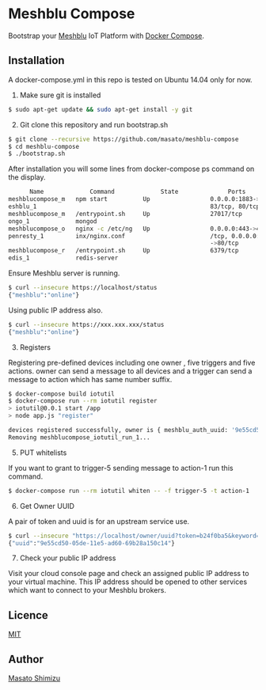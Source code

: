# Meshblu Compose

Bootstrap your [Meshblu](https://github.com/octoblu/meshblu/) IoT Platform with [Docker Compose](https://github.com/docker/compose). 

## Installation

A docker-compose.yml in this repo is tested on Ubuntu 14.04 only for now.

1. Make sure git is installed

```sh
$ sudo apt-get update && sudo apt-get install -y git
```

2. Git clone this repository and run bootstrap.sh

```sh
$ git clone --recursive https://github.com/masato/meshblu-compose
$ cd meshblu-compose
$ ./bootstrap.sh
```

After installation you will some lines from docker-compose ps command on the display.

```sh
      Name             Command             State              Ports
meshblucompose_m   npm start          Up                 0.0.0.0:1883->18
eshblu_1                                                 83/tcp, 80/tcp
meshblucompose_m   /entrypoint.sh     Up                 27017/tcp
ongo_1             mongod
meshblucompose_o   nginx -c /etc/ng   Up                 0.0.0.0:443->443
penresty_1         inx/nginx.conf                        /tcp, 0.0.0.0:80
                                                         ->80/tcp
meshblucompose_r   /entrypoint.sh     Up                 6379/tcp
edis_1             redis-server
```

Ensure Meshblu server is running.

```sh
$ curl --insecure https://localhost/status
{"meshblu":"online"}
```

Using public IP address also.

```sh
$ curl --insecure https://xxx.xxx.xxx/status
{"meshblu":"online"}
```

3. Registers

Registering pre-defined devices including one owner , five triggers and five actions. owner can send a message to all devices and a trigger can send a message to action which has same number suffix.

```sh
$ docker-compose build iotutil
$ docker-compose run --rm iotutil register
> iotutil@0.0.1 start /app
> node app.js "register"

devices registered successfully, owner is { meshblu_auth_uuid: '9e55cd50-05de-11e5-ad60-69b28a150c14', meshblu_auth_token: 'b24f0ba5' }
Removing meshblucompose_iotutil_run_1...
```

5. PUT whitelists

If you want to grant to trigger-5 sending message to action-1 run this command.

```sh
$ docker-compose run --rm iotutil whiten -- -f trigger-5 -t action-1
```

6. Get Owner UUID

A pair of token and uuid is for an upstream service use.

```sh
$ curl --insecure "https://localhost/owner/uuid?token=b24f0ba5&keyword=owner"
{"uuid":"9e55cd50-05de-11e5-ad60-69b28a150c14"}
```

7. Check your public IP address

Visit your cloud console page and check an assigned public IP address to your virtual machine. This IP address should be opened to other services which want to connect to your Meshblu brokers.

## Licence

[MIT](https://github.com/tcnksm/tool/blob/master/LICENCE)

## Author

[Masato Shimizu](https://github.com/masato)
